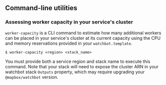## Command-line utilities

### Assessing worker capacity in your service's cluster

`worker-capacity` is a CLI command to estimate how many additional workers
can be placed in your service's cluster at its current capacity using the CPU and
memory reservations provided in your `watchbot.template`.

```
$ worker-capacity <region> <stack_name>
```

You must provide both a service region and stack name to execute this command. Note
that your stack will need to expose the cluster ARN in your watchbot stack `Outputs`
property, which may require upgrading your `@mapbox/watchbot` version.
